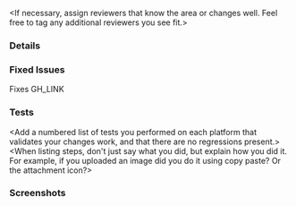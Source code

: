 <If necessary, assign reviewers that know the area or changes well. Feel free to tag any additional reviewers you see fit.>

### Details
<Explanation of the change or anything fishy that is going on>

### Fixed Issues
<Please replace GH_LINK with the link to the GitHub issue this Pull Request is fixing>
Fixes GH_LINK

### Tests
<Add a numbered list of tests you performed on each platform that validates your changes work, and that there are no regressions present.>
<When listing steps, don't just say what you did, but explain how you did it. For example, if you uploaded an image did you do it using copy paste? Or the attachment icon?>

### Screenshots
<Add any necessary screenshots for all platforms if your change added or updated UI>
